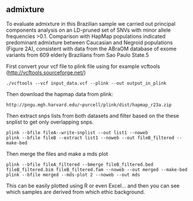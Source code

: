 ## admixture
To evaluate admixture in this Brazilian sample we carried out principal components analysis on an LD-pruned set of SNVs with minor allele frequencies >0.1.  Comparison with HapMap populations indicated predominant admixture between Caucasian and Negroid populations (Figure 2A), consistent with data from the ABraOM database of exome variants from 609 elderly Brazilians from Sao Paulo State.5

First convert your vcf file to plink file using for example vcftools (http://vcftools.sourceforge.net/)

```{bash}
./vcftools --vcf input_data.vcf --plink --out output_in_plink
```

Then download the hapmap data from plink:
```{bash}
http://pngu.mgh.harvard.edu/~purcell/plink/dist/hapmap_r23a.zip
```

Then extract snps lists from both datasets and filter based on the these snplist to get only overlapping snps.

```{bash}
plink --bfile fileA--write-snplist --out list1 --noweb
plink --bfile fileB --extract list1 --noweb --out fileB_filtered --make-bed
```

Then merge the files and make a mds plot

```{bash}
plink --bfile fileA_filtered --bmerge fileB_filtered.bed fileB_filtered.bim fileB_filtered.fam --noweb --out merged --make-bed
plink --bfile merged --mds-plot 2 --noweb --out mds
```

This can be easily plotted using R or even Excel... and then you can see which samples are derived from which ethic background.

